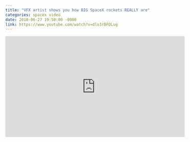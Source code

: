 ```yaml
---
title: "VFX artist shows you how BIG SpaceX rockets REALLY are"
categories: spacex video
date: 2018-06-27 19:50:00 -0000
link: https://www.youtube.com/watch?v=dlo3rBFDLug
---
```


<div><iframe width="560" height="315" src="https://www.youtube.com/embed/dlo3rBFDLug?rel=0" frameborder="0" allow="autoplay; encrypted-media" allowfullscreen></iframe></div>
